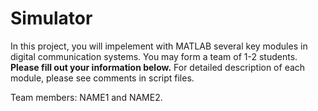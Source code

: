 # Simulator

In this project, you will impelement with MATLAB several key modules in digital communication systems. You may form a team of 1-2 students. **Please fill out your information below.** For detailed description of each module, please see comments in script files.

Team members: NAME1 and NAME2.

